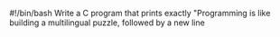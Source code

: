 #!/bin/bash
Write a C program that prints exactly "Programming is like building a multilingual puzzle, followed by a new line
